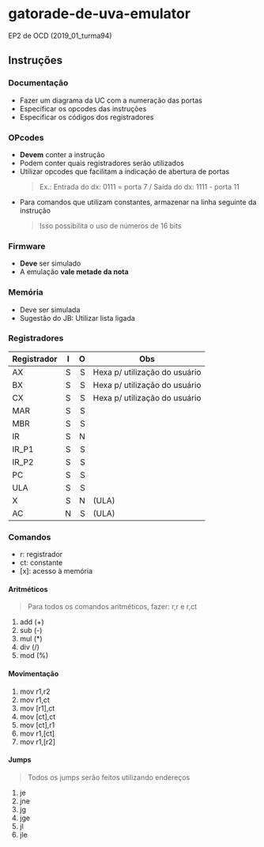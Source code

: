 # gatorade-de-uva-emulator
EP2 de OCD (2019_01_turma94)

## Instruções

### Documentação
- Fazer um diagrama da UC com a numeração das portas
- Especificar os opcodes das instruções
- Especificar os códigos dos registradores

### OPcodes
- **Devem** conter a instrução
- Podem conter quais registradores serão utilizados
- Utilizar opcodes que facilitam a indicação de abertura de portas
  > Ex.: Entrada do dx: 0111 = porta 7 / Saída do dx: 1111 - porta 11
- Para comandos que utilizam constantes, armazenar na linha seguinte da instrução
  > Isso possibilita o uso de números de 16 bits

### Firmware
- **Deve** ser simulado
- A emulação **vale metade da nota**

### Memória
- Deve ser simulada
- Sugestão do JB: Utilizar lista ligada

### Registradores
| Registrador | I | O | Obs                           |
|-------------|:-:|--:|-------------------------------|
|          AX | S | S | Hexa p/ utilização do usuário |
|          BX | S | S | Hexa p/ utilização do usuário |
|          CX | S | S | Hexa p/ utilização do usuário |
|         MAR | S | S |                               |
|         MBR | S | S |                               |
|          IR | S | N |                               |
|       IR_P1 | S | S |                               |
|       IR_P2 | S | S |                               |
|          PC | S | S |                               |
|         ULA | S | S |                               |
|           X | S | N | (ULA)                         |
|          AC | N | S | (ULA)                         |

### Comandos
  - r: registrador
  - ct: constante
  - \[x\]: acesso à memória
#### Aritméticos
  > Para todos os comandos aritméticos, fazer: r,r e r,ct 
  1. add (+)
  2. sub (-)
  3. mul (*)
  4. div (/)
  5. mod (%)
#### Movimentação
  1. mov r1,r2
  2. mov r1,ct
  3. mov \[r1\],ct
  4. mov \[ct\],ct
  5. mov \[ct\],r1
  6. mov r1,\[ct\]
  7. mov r1,\[r2\]
#### Jumps
  > Todos os jumps serão feitos utilizando endereços
  1. je
  2. jne
  3. jg
  4. jge
  5. jl
  6. jle
